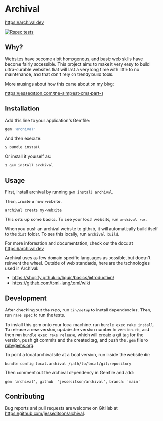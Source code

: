 # Archival

https://archival.dev

[![Rspec tests](https://github.com/jesseditson/archival/actions/workflows/rspec.yml/badge.svg)](https://github.com/jesseditson/archival/actions/workflows/rspec.yml)

## Why?

Websites have become a bit homogenous, and basic web skills have become fairly accessible. This project aims to make it very easy to build ultra-durable websites that will last a very long time with little to no maintenance, and that don't rely on trendy build tools.

More musings about how this came about on my blog:

https://jesseditson.com/the-simplest-cms-part-1

## Installation

Add this line to your application's Gemfile:

```ruby
gem 'archival'
```

And then execute:

    $ bundle install

Or install it yourself as:

    $ gem install archival

## Usage

First, install archival by running `gem install archival`.

Then, create a new website:

`archival create my-website`

This sets up some basics. To see your local website, run `archival run`.

When you push an archival website to github, it will automatically build itself to the `dist` folder. To see this locally, run `archival build`.

For more information and documentation, check out the docs at https://archival.dev

Archival uses as few domain specific languages as possible, but doesn't reinvent the wheel. Outside of web standards, here are the technologies used in Archival:

- https://shopify.github.io/liquid/basics/introduction/
- https://github.com/toml-lang/toml/wiki

## Development

After checking out the repo, run `bin/setup` to install dependencies. Then, run `rake spec` to run the tests.

To install this gem onto your local machine, run `bundle exec rake install`. To release a new version, update the version number in `version.rb`, and then run `bundle exec rake release`, which will create a git tag for the version, push git commits and the created tag, and push the `.gem` file to [rubygems.org](https://rubygems.org).

To point a local archival site at a local version, run inside the website dir:

```
bundle config local.archival /path/to/local/git/repository
```

Then comment out the archival dependency in Gemfile and add:

```
gem 'archival', github: 'jesseditson/archival', branch: 'main'
```

## Contributing

Bug reports and pull requests are welcome on GitHub at https://github.com/jesseditson/archival.
